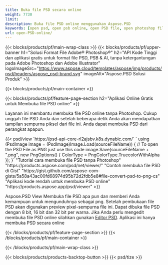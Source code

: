 ```yaml
---
title: Buka file PSD secara online
weight: 7730
limit: 
description: Buka file PSD online menggunakan Aspose.PSD
keywords: [open psd, open psb online, open PSD file, open photoshop file, preview psd]
url: open-PSD-online/
---
```


{{< blocks/products/pf/main-wrap-class >}}
{{< blocks/products/pf/upper-banner h1="Solusi Format File Adobe® Photoshop®" h2="API Kode Tinggi dan aplikasi gratis untuk format file PSD, PSB & AI, tanpa ketergantungan pada Adobe Photoshop dan Adobe Illustrator" logoImageSrc="https://www.aspose.cloud/templates/aspose/img/products/psd/headers/aspose_psd-brand.svg" imageAlt="Aspose.PSD Solusi Produk" >}}

{{< blocks/products/pf/main-container >}}

{{< blocks/products/pf/feature-page-section h2="Aplikasi Online Gratis untuk Membuka file PSD online" >}}
<p>Layanan ini membantu membuka file PSD online tanpa Photoshop. Cukup unggah file PSD Anda dan setelah beberapa detik Anda akan mendapatkan tampilan sempurna piksel dari file ini. Anda dapat membuka PSD dari perangkat apapun.</p>
{{< psd/view `https://psd-api-core-rl2ajsbv.k8s.dynabic.com/` 
`    using (PsdImage image = (PsdImage)Image.Load(sourceFileName))
    {
	    // To open the PSD File as PNG just use this code
        image.Save(sourceFileName + ".png",  new PngOptions() {  ColorType = PngColorType.TruecolorWithAlpha });
    }` 
"Tutorial cara membuka file PSD tanpa Photoshop" "https://products.aspose.com/psd/net/viewer/" 
"Contoh membuka file PSD di Gist" "https://gist.github.com/aspose-com-gists/5a58a43ac00fd68974d95b72d2fdb5e8#file-convert-psd-to-png-cs" 
"Aplikasi kode rendah untuk membuka PSD online" "https://products.aspose.app/psd/viewer" >}}
<p>Aspose.PSD View Membuka file PSD apa pun dan memberi Anda kemampuan untuk mengunduhnya sebagai png. Setelah pembukaan file PSD akan digunakan preview pixel-sempurna file ini. Dapat dibuka file PSD dengan 8 bit, 16 bit dan 32 bit per warna. Jika Anda perlu mengedit membuka file PSD online silahkan gunakan <a href="https://products.aspose.app/psd/editor">Editor PSD</a>. Aplikasi ini hanya membuka PSD secara online</p>
{{< /blocks/products/pf/feature-page-section >}}
{{< /blocks/products/pf/main-container >}}


{{< /blocks/products/pf/main-wrap-class >}}

{{< blocks/products/products-backtop-button >}}
{{< psd/tize >}}
